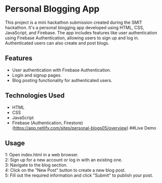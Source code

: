 
# Personal Blogging App

This project is a mini hackathon submission created during the SMIT hackathon. It's a personal blogging app developed using HTML, CSS, JavaScript, and Firebase. The app includes features like user authentication using Firebase Authentication, allowing users to sign up and log in. Authenticated users can also create and post blogs.


## Features

- User authentication with Firebase Authentication.
- Login and signup pages.
- Blog posting functionality for authenticated users.


## Technologies Used
- HTML
- CSS
- JavaScript
- Firebase (Authentication, Firestore)
  (https://app.netlify.com/sites/personal-blogs05/overview)
##Live Demo

## Usage
1: Open index.html in a web browser.   
2: Sign up for a new account or log in with an existing one.  
3: Navigate to the blog section.  
4: Click on the "New Post" button to create a new blog post.  
5: Fill out the required information and click "Submit" to publish your post.





